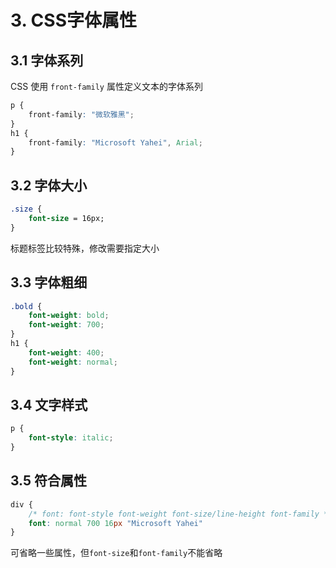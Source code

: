 # 3. CSS字体属性

## 3.1 字体系列
CSS 使用 `front-family` 属性定义文本的字体系列
```css
p {
	front-family: "微软雅黑";
}
h1 {
	front-family: "Microsoft Yahei", Arial;
}
```

## 3.2 字体大小

```css
.size {
	font-size = 16px;
}
```

标题标签比较特殊，修改需要指定大小

## 3.3 字体粗细

```css
.bold {
	font-weight: bold;
	font-weight: 700;
}
h1 {
	font-weight: 400;
	font-weight: normal;
}
```

## 3.4 文字样式

```css
p {
	font-style: italic;
}
```

## 3.5 符合属性
```css
div {
	/* font: font-style font-weight font-size/line-height font-family */
	font: normal 700 16px "Microsoft Yahei"
}
```

可省略一些属性，但`font-size`和`font-family`不能省略

